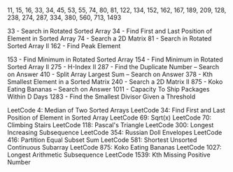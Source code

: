 11, 15, 16, 33, 34, 45, 53, 55, 74, 80, 81, 122, 134, 152, 162, 167, 189, 209, 128, 238, 274, 287, 334, 380, 560, 713, 1493

<!-- Binary Search -->

33 - Search in Rotated Sorted Array
34 - Find First and Last Position of Element in Sorted Array
74 - Search a 2D Matrix
81 - Search in Rotated Sorted Array II
162 - Find Peak Element

153 - Find Minimum in Rotated Sorted Array
154 - Find Minimum in Rotated Sorted Array II
275 - H-Index II
287 - Find the Duplicate Number – Search on Answer
410 - Split Array Largest Sum – Search on Answer
378 - Kth Smallest Element in a Sorted Matrix
240 - Search a 2D Matrix II
875 - Koko Eating Bananas – Search on Answer
1011 - Capacity To Ship Packages Within D Days
1283 - Find the Smallest Divisor Given a Threshold

LeetCode 4: Median of Two Sorted Arrays
LeetCode 34: Find First and Last Position of Element in Sorted Array
LeetCode 69: Sqrt(x)
LeetCode 70: Climbing Stairs
LeetCode 118: Pascal's Triangle
LeetCode 300: Longest Increasing Subsequence
LeetCode 354: Russian Doll Envelopes
LeetCode 416: Partition Equal Subset Sum
LeetCode 581: Shortest Unsorted Continuous Subarray
LeetCode 875: Koko Eating Bananas
LeetCode 1027: Longest Arithmetic Subsequence
LeetCode 1539: Kth Missing Positive Number
